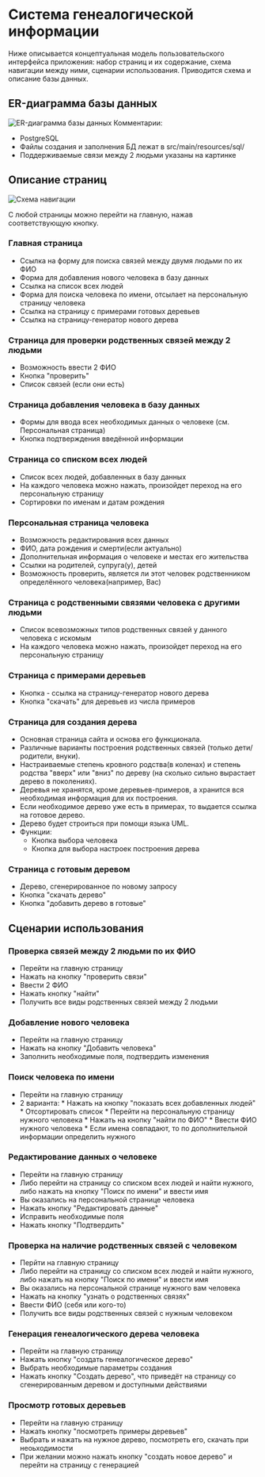 # Система генеалогической информации
Ниже описывается концептуальная модель пользовательского интерфейса приложения: набор страниц и их содержание, схема навигации между ними, сценарии использования. Приводится схема и описание базы данных.

## ER-диаграмма базы данных
![ER-диаграмма базы данных](./database_scheme.png "ER-диаграмма базы данных")
Комментарии:
* PostgreSQL
* Файлы создания и заполнения БД лежат в src/main/resources/sql/
* Поддерживаемые связи между 2 людьми указаны на картинке 

## Описание страниц
![Схема навигации](./pages_scheme.png "Схема навигации")

С любой страницы можно перейти на главную, нажав соответствующую кнопку.

### Главная страница
* Ссылка на форму для поиска связей между двумя людьми по их ФИО
* Форма для добавления нового человека в базу данных
* Ссылка на список всех людей
* Форма для поиска человека по имени, отсылает на персональную страницу человека
* Ссылка на страницу с примерами готовых деревьев
* Ссылка на страницу-генератор нового дерева

### Страница для проверки родственных связей между 2 людьми
* Возможность ввести 2 ФИО
* Кнопка "проверить"
* Список связей  (если они есть)

### Страница добавления человека в базу данных
* Формы для ввода всех необходимых данных о человеке (см. Персональная страница)
* Кнопка подтверждения введённой информации

### Страница со списком всех людей
* Список всех людей, добавленных в базу данных
* На каждого человека можно нажать, произойдет переход на его персональную страницу
* Сортировки по именам и датам рождения

### Персональная страница человека
* Возможность редактирования всех данных
* ФИО, дата рождения и смерти(если актуально)
* Дополнительная информация о человеке и местах его жительства
* Ссылки на родителей, супруга(у), детей
* Возможность проверить, является ли этот человек родственником определённого человека(например, Вас)

### Страница с родственными связями человека с другими людьми
* Список всевозможных типов родственных связей у данного человека с искомым
* На каждого человека можно нажать, произойдет переход на его персональную страницу

### Страница с примерами деревьев
* Кнопка - ссылка на страницу-генератор нового дерева
* Кнопка "скачать" для деревьев из числа примеров

### Страница для создания дерева
* Основная страница сайта и основа его функционала. 
* Различные варианты построения родственных связей (только дети/родители, внуки).
* Настраиваемые степень кровного родства(в коленах) и степень родства "вверх" или "вниз" по дереву (на сколько сильно вырастает дерево в поколениях).
* Деревья не хранятся, кроме деревьев-примеров, а хранится вся необходимая информация для их построения.
* Если необходимое дерево уже есть в примерах, то выдается ссылка на готовое дерево.
* Дерево будет строиться при помощи языка UML.
* Функции:
	* Кнопка выбора человека
	* Кнопка для выбора настроек построения дерева

### Страница с готовым деревом
* Дерево, сгенерированное по новому запросу
* Кнопка "скачать дерево"
* Кнопка "добавить дерево в готовые"


## Сценарии использования 

### Проверка связей между 2 людьми по их ФИО
* Перейти на главную страницу
* Нажать на кнопку "проверить связи"
* Ввести 2 ФИО
* Нажать кнопку "найти"
* Получить все виды родственных связей между 2 людьми

### Добавление нового человека
* Перейти на главную страницу
* Нажать на кнопку "Добавить человека"
* Заполнить необходимые поля, подтвердить изменения

### Поиск человека по имени
* Перейти на главную страницу
* 2 варианта:
        * Нажать на кнопку "показать всех добавленных людей"
                * Отсортировать список
                * Перейти на персональную страницу нужного человека
        * Нажать на кнопку "найти по ФИО"
                * Ввести ФИО нужного человека
                * Если имена совпадают, то по дополнительной информации определить нужного

### Редактирование данных о человеке  
* Перейти на главную страницу
* Либо перейти на страницу со списком всех людей и найти нужного, либо нажать на кнопку "Поиск по имени" и ввести имя
* Вы оказались на персональной странице человека
* Нажать кнопку "Редактировать данные"
* Исправить необходимые поля
* Нажать кнопку "Подтвердить" 

### Проверка на наличие родственных связей с человеком
* Перйти на главную страницу
* Либо перейти на страницу со списком всех людей и найти нужного, либо нажать на кнопку "Поиск по имени" и ввести имя
* Вы оказались на персональной странице нужного вам человека
* Нажать на кнопку "узнать о родственных связях"
* Ввести ФИО (себя или кого-то)
* Получить все виды родственных связей с нужным человеком

### Генерация генеалогического дерева человека
* Перейти на главную страницу
* Нажать кнопку "создать генеалогическое дерево"
* Выбрать необходимые параметры создания
* Нажать кнопку "Создать дерево", что приведёт на страницу со сгенерированным деревом и доступными действиями
	
### Просмотр готовых деревьев
* Перейти на главную страницу
* Нажать кнопку "посмотреть примеры деревьев"
* Выбрать и нажать на нужное дерево, посмотреть его, скачать при неоьходимости
* При желании можно нажать кнопку "создать новое дерево" и перейти на страницу с генерацией


